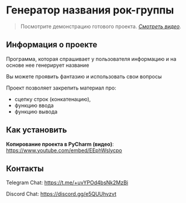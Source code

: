 # Генератор названия рок-группы
> Посмотрите демонстрацию готового проекта.
> [_Смотреть видео_](https://youtu.be/BAyj23l4Vdg).

## Информация о проекте
Программа, которая спрашивает у пользователя информацию и на основе нее генерирует название

Вы можете проявить фантазию и использовать свои вопросы

Проект позволяет закрепить материал про:
* сцепку строк (конкатенацию), 
* функцию ввода
* функцию вывода

## Как установить 
**Копирование проекта в PyCharm (видео)**: https://www.youtube.com/embed/EEphWslycpo


## Контакты

Telegram Chat: https://t.me/+uvYPOd4bsNk2MzBi

Discord Chat: https://discord.gg/e5QUUhvzvt





